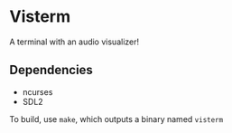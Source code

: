 # Visterm
A terminal with an audio visualizer!

## Dependencies
 - ncurses
 - SDL2

To build, use `make`, which outputs a binary named `visterm`

